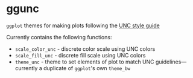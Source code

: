 # ggunc

`ggplot` themes for making plots following the [UNC style guide](https://identity.unc.edu)

Currently contains the following functions:

- `scale_color_unc` - discrete color scale using UNC colors
- `scale_fill_unc` - discrete fill scale using UNC colors
- `theme_unc` - theme to set elements of plot to match UNC guidelines—currently a duplicate of `ggplot`'s own `theme_bw`